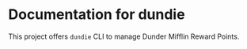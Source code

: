 # Documentation for dundie

This project offers `dundie` CLI to manage
Dunder Mifflin Reward Points.


